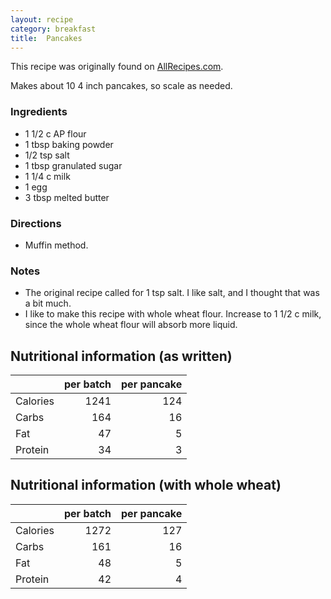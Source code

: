 ```yaml
---
layout: recipe
category: breakfast
title:  Pancakes
---
```


This recipe was originally found on [AllRecipes.com](https://www.allrecipes.com/recipe/21014/good-old-fashioned-pancakes/).

Makes about 10 4 inch pancakes, so scale as needed.

### Ingredients

-   1 1/2 c AP flour
-   1 tbsp baking powder
-   1/2 tsp salt
-   1 tbsp granulated sugar
-   1 1/4 c milk
-   1 egg
-   3 tbsp melted butter

### Directions

-   Muffin method. 

### Notes

-   The original recipe called for 1 tsp salt. I like salt, and I thought that was a bit much.
-   I like to make this recipe with whole wheat flour. Increase to 1 1/2 c milk, since the whole wheat flour will absorb more liquid.

## Nutritional information (as written)

|          | per batch | per pancake |
|:---------|----------:|------------:|
| Calories |      1241 |         124 |
| Carbs    |       164 |          16 |
| Fat      |        47 |           5 |
| Protein  |        34 |           3 |

## Nutritional information (with whole wheat)

|          | per batch | per pancake |
|:---------|----------:|------------:|
| Calories |      1272 |         127 |
| Carbs    |       161 |          16 |
| Fat      |        48 |           5 |
| Protein  |        42 |           4 |

